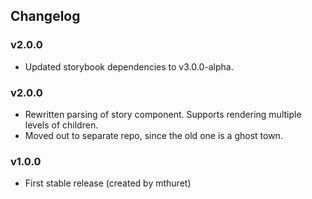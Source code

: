 ## Changelog

### v2.0.0
* Updated storybook dependencies to v3.0.0-alpha.

### v2.0.0
* Rewritten parsing of story component. Supports rendering multiple levels of children.
* Moved out to separate repo, since the old one is a ghost town.

### v1.0.0

* First stable release (created by mthuret)
